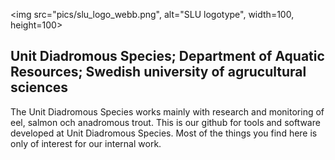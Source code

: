 <img src="pics/slu_logo_webb.png", alt="SLU logotype", width=100, height=100>

## Unit Diadromous Species; Department of Aquatic Resources; Swedish university of agrucultural sciences

The Unit Diadromous Species works mainly with research and monitoring of eel, salmon och anadromous trout.
This is our github for tools and software developed at Unit Diadromous Species. Most of the things you find here is only of interest for our internal work.

